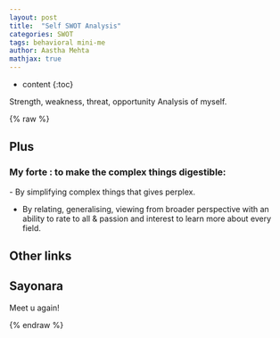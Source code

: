 ```yaml
---
layout: post
title:  "Self SWOT Analysis"
categories: SWOT
tags: behavioral mini-me
author: Aastha Mehta
mathjax: true
---
```


* content
{:toc}

Strength, weakness, threat, opportunity Analysis of myself.




{% raw %}
## Plus

### My forte : to make the complex things digestible:
‌- By simplifying complex things that gives perplex. 
- By relating, generalising, viewing from broader perspective with an ability to rate to all & passion and interest to learn more about every field.

## Other links


## Sayonara

Meet u again!

{% endraw %}